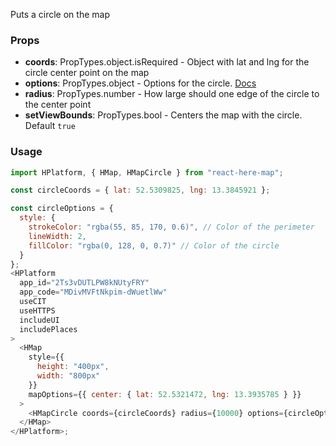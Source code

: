 Puts a circle on the map

### Props

- **coords**: PropTypes.object.isRequired - Object with lat and lng for the
  circle center point on the map
- **options**: PropTypes.object - Options for the circle.
  [Docs](https://developer.here.com/documentation/maps/topics_api/h-map-circle-options.html)
- **radius**: PropTypes.number - How large should one edge of the circle to the
  center point
- **setViewBounds**: PropTypes.bool - Centers the map with the circle. Default
  `true`

### Usage

```js
import HPlatform, { HMap, HMapCircle } from "react-here-map";

const circleCoords = { lat: 52.5309825, lng: 13.3845921 };

const circleOptions = {
  style: {
    strokeColor: "rgba(55, 85, 170, 0.6)", // Color of the perimeter
    lineWidth: 2,
    fillColor: "rgba(0, 128, 0, 0.7)" // Color of the circle
  }
};
<HPlatform
  app_id="2Ts3vDUTLPW8kNUtyFRY"
  app_code="MDivMVFtNkpim-dWuetlWw"
  useCIT
  useHTTPS
  includeUI
  includePlaces
>
  <HMap
    style={{
      height: "400px",
      width: "800px"
    }}
    mapOptions={{ center: { lat: 52.5321472, lng: 13.3935785 } }}
  >
    <HMapCircle coords={circleCoords} radius={10000} options={circleOptions} />
  </HMap>
</HPlatform>;
```
